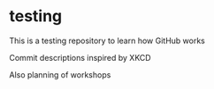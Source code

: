 # testing
This is a testing repository to learn how GitHub works

Commit descriptions inspired by XKCD

Also planning of workshops
